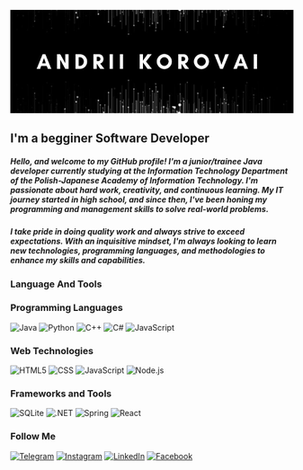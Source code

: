 ![Header](https://github.com/akorovai/akorovai/blob/main/assets/main_logo.png)

## I'm a begginer Software Developer

##### Hello, and welcome to my GitHub profile! I'm a junior/trainee Java developer currently studying at the Information Technology Department of the Polish-Japanese Academy of Information Technology. I'm passionate about hard work, creativity, and continuous learning. My IT journey started in high school, and since then, I've been honing my programming and management skills to solve real-world problems.

##### I take pride in doing quality work and always strive to exceed expectations. With an inquisitive mindset, I'm always looking to learn new technologies, programming languages, and methodologies to enhance my skills and capabilities.
### Language And Tools

### Programming Languages
![Java](https://img.shields.io/badge/java-000000.svg?style=for-the-badge&logo=openjdk&logoColor=white)
![Python](https://img.shields.io/badge/Python-000000?style=for-the-badge&logo=python&logoColor=white)
![C++](https://img.shields.io/badge/C%2B%2B-000000?style=for-the-badge&logo=c%2B%2B&logoColor=white)
![C#](https://img.shields.io/badge/C%23-000000?style=for-the-badge&logo=c-sharp&logoColor=white)
![JavaScript](https://img.shields.io/badge/JavaScript-000000.svg?style=for-the-badge&logo=javascript&logoColor=white)

### Web Technologies
![HTML5](https://img.shields.io/badge/HTML5-000000.svg?style=for-the-badge&logo=html5&logoColor=white)
![CSS](https://img.shields.io/badge/CSS-000000.svg?&style=for-the-badge&logo=css3&logoColor=white)
![JavaScript](https://img.shields.io/badge/JavaScript-000000.svg?style=for-the-badge&logo=javascript&logoColor=white)
![Node.js](https://img.shields.io/badge/Node.js-000000?style=for-the-badge&logo=node.js&logoColor=white)

### Frameworks and Tools
![SQLite](https://img.shields.io/badge/sql-000000.svg?style=for-the-badge&logo=sqlite&logoColor=white)
![.NET](https://img.shields.io/badge/.NET-000000?style=for-the-badge&logo=.net&logoColor=white)
![Spring](https://img.shields.io/badge/Spring-000000.svg?style=for-the-badge&logo=spring&logoColor=white)
![React](https://img.shields.io/badge/React-000000?style=for-the-badge&logo=react&logoColor=white)


### Follow Me
[![Telegram](https://img.shields.io/badge/-Telegram-090909?style=for-the-badge&logo=telegram&logoColor=27A0D9)](https://t.me/andriikorovai)
[![Instagram](https://img.shields.io/badge/-Instagram-090909?style=for-the-badge&logo=instagram&logoColor=B4068E)](https://www.instagram.com/aktej_)
[![LinkedIn](https://img.shields.io/badge/-LinkedIn-090909?style=for-the-badge&logo=linkedin&logoColor=007BB6)](https://www.linkedin.com/in/andrii-korovai)
[![Facebook](https://img.shields.io/badge/-Facebook-090909?style=for-the-badge&logo=Facebook&logoColor=1195F5)](https://www.facebook.com/andriikorovai/)

